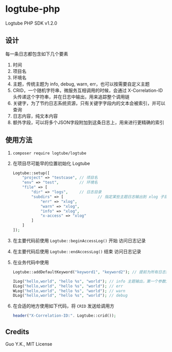 # logtube-php

Logtube PHP SDK v1.2.0

## 设计

每一条日志都包含如下几个要素

1. 时间
2. 项目名
3. 环境名
4. 主题，传统主题为 info, debug, warn, err，也可以按需要自定义主题
5. CRID，一个随机字符串，微服务互相调用的时候，会通过 X-Correlation-ID 头传递这个字符串，并在日志中输出，用来追踪整个调用链
6. 关键字，为了节约日志系统资源，只有关键字字段内的文本会被索引，并可以查询
7. 日志内容，纯文本内容
8. 额外字段，可以将多个JSON字段附加到这条日志上，用来进行更精确的索引

## 使用方法

1. `composer require logtube/logtube`

2. 在项目尽可能早的位置初始化 Logtube

    ```php
    Logtube::setup([
        "project" => "testcase", // 项目名
        "env" => "test",         // 环境名
        "file" => [
            "dir" => "logs",     // 日志目录
            "subdirs" => [               // 指定某些主题日志输出到 xlog 子目录，便于 Filebeat 收集
                "err" => "xlog",
                "warn" => "xlog",
                "info" => "xlog",
                "x-access" => "xlog"
            ]
        ]
    ]);
    ```
   
3. 在主要代码前使用 `Logtube::beginAccessLog()` 开始 访问日志记录

4. 在主要代码后使用 `Logtube::endAccessLog()` 结束 访问日志记录

5. 在业务代码中使用

    ```php
    Logtube::addDefaultKeyword("keyword1", "keyword2"); // 提前为所有日志添加默认的关键字

    ILog("hello,world", "hello %s", "world"); // info 主题输出，第一个参数为关键词，第二个为格式，第三个为参数
    ELog("hello,world", "hello %s", "world"); // err
    WLog("hello,world", "hello %s", "world"); // warn
    DLog("hello,world", "hello %s", "world"); // debug
    ```

6. 在合适的地方使用如下代码，将 `CRID` 发送给调用方

    ```php
    header("X-Correlation-ID:". Logtube::crid());
    ```

## Credits

Guo Y.K., MIT License
